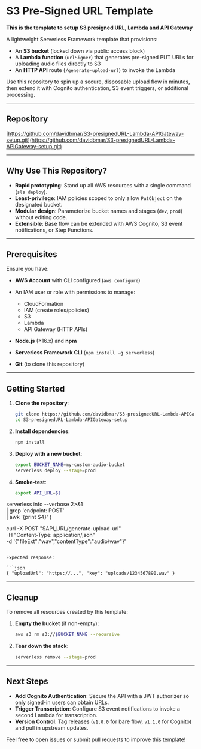 # S3 Pre-Signed URL Template

**This is the template to setup S3 presigned URL, Lambda and API Gateway**

A lightweight Serverless Framework template that provisions:

* An **S3 bucket** (locked down via public access block)
* A **Lambda function** (`urlSigner`) that generates pre-signed PUT URLs for uploading audio files directly to S3
* An **HTTP API** route (`/generate-upload-url`) to invoke the Lambda

Use this repository to spin up a secure, disposable upload flow in minutes, then extend it with Cognito authentication, S3 event triggers, or additional processing.

---

## Repository

[https://github.com/davidbmar/S3-presignedURL-Lambda-APIGateway-setup.git](https://github.com/davidbmar/S3-presignedURL-Lambda-APIGateway-setup.git)

---

## Why Use This Repository?

* **Rapid prototyping**: Stand up all AWS resources with a single command (`sls deploy`).
* **Least-privilege**: IAM policies scoped to only allow `PutObject` on the designated bucket.
* **Modular design**: Parameterize bucket names and stages (`dev`, `prod`) without editing code.
* **Extensible**: Base flow can be extended with AWS Cognito, S3 event notifications, or Step Functions.

---

## Prerequisites

Ensure you have:

* **AWS Account** with CLI configured (`aws configure`)
* An IAM user or role with permissions to manage:

  * CloudFormation
  * IAM (create roles/policies)
  * S3
  * Lambda
  * API Gateway (HTTP APIs)
* **Node.js** (≥16.x) and **npm**
* **Serverless Framework CLI** (`npm install -g serverless`)
* **Git** (to clone this repository)

---

## Getting Started

1. **Clone the repository**:

   ```bash
   git clone https://github.com/davidbmar/S3-presignedURL-Lambda-APIGateway-setup.git
   cd S3-presignedURL-Lambda-APIGateway-setup
   ```

2. **Install dependencies**:

   ```bash
   npm install
   ```

3. **Deploy with a new bucket**:

   ```bash
   export BUCKET_NAME=my-custom-audio-bucket
   serverless deploy --stage=prod
   ```

4. **Smoke-test**:

   ```bash
   export API_URL=$(
  serverless info --verbose 2>&1 \
    | grep 'endpoint: POST' \
    | awk '{print $4}'
)
   
   curl -X POST "$API_URL/generate-upload-url" \
     -H "Content-Type: application/json" \
     -d '{"fileExt":"wav","contentType":"audio/wav"}'
   ```

Expected response:

```json
{ "uploadUrl": "https://...", "key": "uploads/1234567890.wav" }
```

---

## Cleanup

To remove all resources created by this template:

1. **Empty the bucket** (if non-empty):

   ```bash
   aws s3 rm s3://$BUCKET_NAME --recursive
   ```

2. **Tear down the stack**:

   ```bash
   serverless remove --stage=prod
   ```

---

## Next Steps

* **Add Cognito Authentication**: Secure the API with a JWT authorizer so only signed-in users can obtain URLs.
* **Trigger Transcription**: Configure S3 event notifications to invoke a second Lambda for transcription.
* **Version Control**: Tag releases (`v1.0.0` for bare flow, `v1.1.0` for Cognito) and pull in upstream updates.

Feel free to open issues or submit pull requests to improve this template!

